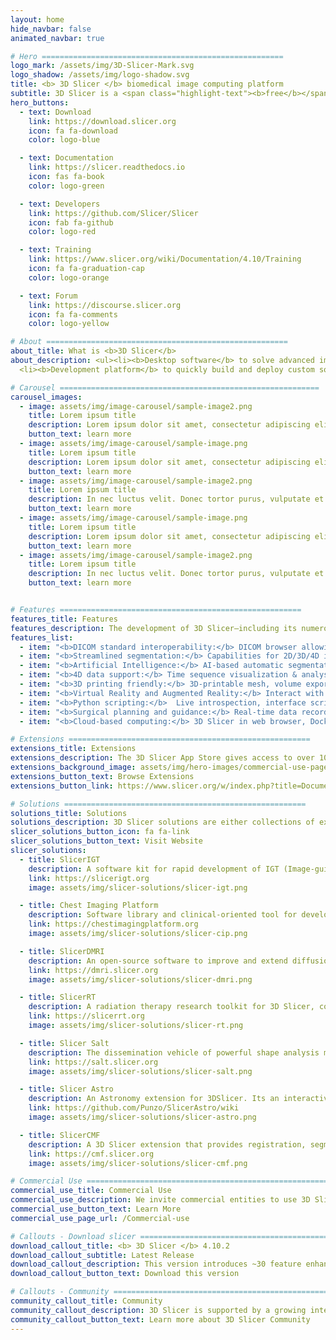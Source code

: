 ```yaml
---
layout: home
hide_navbar: false
animated_navbar: true

# Hero ======================================================
logo_mark: /assets/img/3D-Slicer-Mark.svg
logo_shadow: /assets/img/logo-shadow.svg
title: <b> 3D Slicer </b> biomedical image computing platform
subtitle: 3D Slicer is a <span class="highlight-text"><b>free</b></span>, <span class="highlight-text"><b>open source</b></span> and <span class="highlight-text"><b>multi-platform</b></span> software package.
hero_buttons:
  - text: Download
    link: https://download.slicer.org
    icon: fa fa-download
    color: logo-blue

  - text: Documentation
    link: https://slicer.readthedocs.io
    icon: fas fa-book
    color: logo-green

  - text: Developers
    link: https://github.com/Slicer/Slicer
    icon: fab fa-github
    color: logo-red

  - text: Training
    link: https://www.slicer.org/wiki/Documentation/4.10/Training
    icon: fa fa-graduation-cap
    color: logo-orange

  - text: Forum
    link: https://discourse.slicer.org
    icon: fa fa-comments
    color: logo-yellow

# About ======================================================
about_title: What is <b>3D Slicer</b>
about_description: <ul><li><b>Desktop software</b> to solve advanced image computing challenges with a focus on clinical and biomedical applications.</li>
  <li><b>Development platform</b> to quickly build and deploy custom solutions for research and commercial products, using free, open-source software.</li><li><b>Community</b> of knowledgeable users and developers working together to improve medical computing.</li></ul>

# Carousel ==========================================================
carousel_images:
  - image: assets/img/image-carousel/sample-image2.png
    title: Lorem ipsum title
    description: Lorem ipsum dolor sit amet, consectetur adipiscing elit. Duis mollis libero eu mi tincidunt maximus. Pellentesque ut maximus ipsum. <a href="https://www.slicer.org/wiki/Documentation/4.10/Announcements"> learn more > </a>
    button_text: learn more
  - image: assets/img/image-carousel/sample-image.png
    title: Lorem ipsum title
    description: Lorem ipsum dolor sit amet, consectetur adipiscing elit. Duis mollis libero eu mi tincidunt maximus.Lorem ipsum dolor sit amet, consectetur adipiscing elit.<a href="https://www.slicer.org/wiki/Documentation/4.10/Announcements"> learn more > </a>
    button_text: learn more
  - image: assets/img/image-carousel/sample-image2.png
    title: Lorem ipsum title
    description: In nec luctus velit. Donec tortor purus, vulputate et fringilla ac, tempus eget purus. In semper fermentum nisl ac accumsan.<a href="https://www.slicer.org/wiki/Documentation/4.10/Announcements"> learn more > </a>
    button_text: learn more
  - image: assets/img/image-carousel/sample-image.png
    title: Lorem ipsum title
    description: Lorem ipsum dolor sit amet, consectetur adipiscing elit. Duis mollis libero eu mi tincidunt maximus. Pellentesque ut maximus ipsum. <a href="https://www.slicer.org/wiki/Documentation/4.10/Announcements"> learn more > </a>
    button_text: learn more
  - image: assets/img/image-carousel/sample-image2.png
    title: Lorem ipsum title
    description: In nec luctus velit. Donec tortor purus, vulputate et fringilla ac, tempus eget purus. In semper fermentum nisl ac accumsan.<a href="https://www.slicer.org/wiki/Documentation/4.10/Announcements"> learn more > </a>
    button_text: learn more


# Features ======================================================
features_title: Features
features_description: The development of 3D Slicer—including its numerous modules, extensions, datasets, pull requests, patches, issues reports, suggestions—is made possible by users, developers, contributors and commercial partners around the world.
features_list:
  - item: "<b>DICOM standard interoperability:</b> DICOM browser allowing local import and indexing."
  - item: "<b>Streamlined segmentation:</b> Capabilities for 2D/3D/4D image supporting hundreds of segments per image"
  - item: "<b>Artificial Intelligence:</b> AI-based automatic segmentation, tools for ground truth training data generation, DeepInfer extension for Deep Learning, Tensorflow compatibility and Nvidia Clara automatic segmentation."
  - item: "<b>4D data support:</b> Time sequence visualization & analysis"
  - item: "<b>3D printing friendly:</b> 3D-printable mesh, volume export"
  - item: "<b>Virtual Reality and Augmented Reality:</b> Interact with scene in HTC, Oculus, WindowsMR systems; export data to HoloLens"
  - item: "<b>Python scripting:</b>  Live introspection, interface scripting, Python 3 packages can be installed"
  - item: "<b>Surgical planning and guidance:</b> Real-time data recording, analysis and replay from surgical navigation systems, ultrasound scanners cameras and trackers, OpenIGTLink connection with trackers, scanners"
  - item: "<b>Cloud-based computing:</b> 3D Slicer in web browser, Docker container, or Jupyter notebook kernel"

# Extensions ======================================================
extensions_title: Extensions
extensions_description: The 3D Slicer App Store gives access to over 100 extensions that can be installed and used with the 3D Slicer application.
extensions_background_image: assets/img/hero-images/commercial-use-page-hero.png
extensions_button_text: Browse Extensions
extensions_button_link: https://www.slicer.org/w/index.php?title=Documentation/Nightly/Extensions

# Solutions ======================================================
solutions_title: Solutions
solutions_description: 3D Slicer solutions are either collections of extensions or special distributions of 3D Slicer that provide customized package and complete processing pipeline from beginning to end, addressing specific research problems.
slicer_solutions_button_icon: fa fa-link
slicer_solutions_button_text: Visit Website
slicer_solutions:
  - title: SlicerIGT
    description: A software kit for rapid development of IGT (Image-guided therapy) applications.
    link: https://slicerigt.org
    image: assets/img/slicer-solutions/slicer-igt.png

  - title: Chest Imaging Platform
    description: Software library and clinical-oriented tool for development and translation of known and novel quantitative phenotypes in lung diseases.
    link: https://chestimagingplatform.org
    image: assets/img/slicer-solutions/slicer-cip.png

  - title: SlicerDMRI
    description: An open-source software to improve and extend diffusion magnetic resonance imaging software in 3D Slicer.
    link: https://dmri.slicer.org
    image: assets/img/slicer-solutions/slicer-dmri.png

  - title: SlicerRT
    description: A radiation therapy research toolkit for 3D Slicer, containing RT features for import/export, analysis & visualization.
    link: https://slicerrt.org
    image: assets/img/slicer-solutions/slicer-rt.png

  - title: Slicer Salt
    description: The dissemination vehicle of powerful shape analysis methodology based on 3D Slicer.
    link: https://salt.slicer.org
    image: assets/img/slicer-solutions/slicer-salt.png

  - title: Slicer Astro
    description: An Astronomy extension for 3DSlicer. Its an interactive 3D visual analytics tool for HI (neutral Hydrogen) data.
    link: https://github.com/Punzo/SlicerAstro/wiki
    image: assets/img/slicer-solutions/slicer-astro.png

  - title: SlicerCMF
    description: A 3D Slicer extension that provides registration, segmentation and quantification modules for dental images analysis.
    link: https://cmf.slicer.org
    image: assets/img/slicer-solutions/slicer-cmf.png

# Commercial Use ======================================================
commercial_use_title: Commercial Use
commercial_use_description: We invite commercial entities to use 3D Slicer. 3D Slicer is a Free Open Source Software distributed under a BSD style license.<br> The license does not impose restrictions on the use of the software. For details, please see the <a href="https://www.slicer.org/wiki/License">3D Slicer Software License Agreement</a>.<br> Learn more about our commercial partners and 3D Slicer based products and product prototypes.
commercial_use_button_text: Learn More
commercial_use_page_url: /Commercial-use

# Callouts - Download slicer ======================================================
download_callout_title: <b> 3D Slicer </b> 4.10.2
download_callout_subtitle: Latest Release
download_callout_description: This version introduces ~30 feature enhancements and bug fixes for better performance and stability. <br> <br> Read the <a href="https://www.slicer.org/wiki/Documentation/4.10/Announcements">Announcements</a>  for more details.
download_callout_button_text: Download this version

# Callouts - Community ======================================================
community_callout_title: Community
community_callout_description: 3D Slicer is supported by a growing international user and developer community. <br> To acknowledge 3D Slicer as a platform, please see the <a href="https://www.slicer.org/wiki/CitingSlicer">Citing Slicer</a>.
community_callout_button_text: Learn more about 3D Slicer Community
---
```

